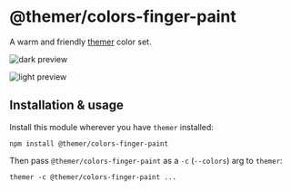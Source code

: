 # @themer/colors-finger-paint

A warm and friendly [themer](https://github.com/mjswensen/themer) color set.

![dark preview](https://cdn.jsdelivr.net/gh/mjswensen/themer@399430ac7b58691dc436761b1a03614898df92ba/assets/preview/themer-colors-finger-paint-dark-swatch.svg)

![light preview](https://cdn.jsdelivr.net/gh/mjswensen/themer@399430ac7b58691dc436761b1a03614898df92ba/assets/preview/themer-colors-finger-paint-light-swatch.svg)

## Installation & usage

Install this module wherever you have `themer` installed:

    npm install @themer/colors-finger-paint

Then pass `@themer/colors-finger-paint` as a `-c` (`--colors`) arg to `themer`:

    themer -c @themer/colors-finger-paint ...
